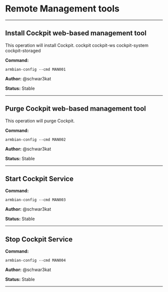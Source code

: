 # Remote Management tools


***

## Install Cockpit web-based management tool
This operation will install Cockpit.
cockpit cockpit-ws cockpit-system cockpit-storaged

**Command:** 
~~~
armbian-config --cmd MAN001
~~~

**Author:** @schwar3kat

**Status:** Stable



***

## Purge Cockpit web-based management tool
This operation will purge Cockpit.

**Command:** 
~~~
armbian-config --cmd MAN002
~~~

**Author:** @schwar3kat

**Status:** Stable



***

## Start Cockpit Service
**Command:** 
~~~
armbian-config --cmd MAN003
~~~

**Author:** @schwar3kat

**Status:** Stable



***

## Stop Cockpit Service
**Command:** 
~~~
armbian-config --cmd MAN004
~~~

**Author:** @schwar3kat

**Status:** Stable



***

